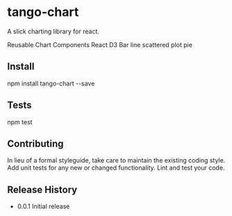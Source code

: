 tango-chart
=========
A slick charting library for react.

Reusable Chart Components React D3 Bar line scattered plot pie


## Install

  npm install tango-chart --save

## Tests

  npm test

## Contributing

In lieu of a formal styleguide, take care to maintain the existing coding style.
Add unit tests for any new or changed functionality. Lint and test your code.

## Release History

* 0.0.1 Initial release
